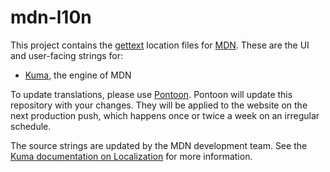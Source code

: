 # mdn-l10n

This project contains the [gettext](https://en.wikipedia.org/wiki/Gettext)
location files for [MDN](https://developer.mozilla.org). These are the
UI and user-facing strings for:

* [Kuma](https://github.com/mozilla/kuma), the engine of MDN

To update translations, please use
[Pontoon](https://pontoon.mozilla.org/projects/mdn/). Pontoon will update
this repository with your changes. They will be applied to the website on
the next production push, which happens once or twice a week on an
irregular schedule.

The source strings are updated by the MDN development team. See the
[Kuma documentation on Localization](https://kuma.readthedocs.io/en/latest/localization.html)
for more information.
